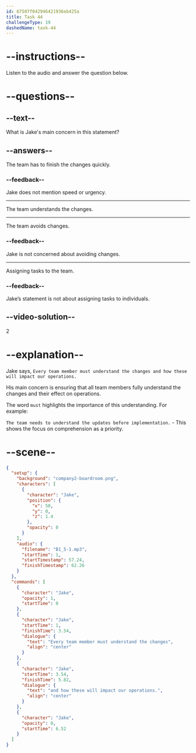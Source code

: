 ```yaml
---
id: 67507f042946421936eb425a
title: Task 44
challengeType: 19
dashedName: task-44
---
```

<!-- (Audio) Jake: Every team member must understand the changes and how these will impact our operations. -->

# --instructions--

Listen to the audio and answer the question below.

# --questions--

## --text--

What is Jake's main concern in this statement?

## --answers--

The team has to finish the changes quickly.

### --feedback--

Jake does not mention speed or urgency. 

---

The team understands the changes.

---

The team avoids changes.

### --feedback--

Jake is not concerned about avoiding changes.

---

Assigning tasks to the team.

### --feedback--

Jake’s statement is not about assigning tasks to individuals.

## --video-solution--

2

# --explanation--

Jake says, `Every team member must understand the changes and how these will impact our operations.` 

His main concern is ensuring that all team members fully understand the changes and their effect on operations.

The word `must` highlights the importance of this understanding. For example:

`The team needs to understand the updates before implementation.` - This shows the focus on comprehension as a priority.

# --scene--

```json
{
  "setup": {
    "background": "company2-boardroom.png",
    "characters": [
      {
        "character": "Jake",
        "position": {
          "x": 50,
          "y": 0,
          "z": 1.4
        },
        "opacity": 0
      }
    ],
    "audio": {
      "filename": "B1_5-1.mp3",
      "startTime": 1,
      "startTimestamp": 57.24,
      "finishTimestamp": 62.26
    }
  },
  "commands": [
    {
      "character": "Jake",
      "opacity": 1,
      "startTime": 0
    },
    {
      "character": "Jake",
      "startTime": 1,
      "finishTime": 3.54,
      "dialogue": {
        "text": "Every team member must understand the changes",
        "align": "center"
      }
    },
    {
      "character": "Jake",
      "startTime": 3.54,
      "finishTime": 5.82,
      "dialogue": {
        "text": "and how these will impact our operations.",
        "align": "center"
      }
    },
    {
      "character": "Jake",
      "opacity": 0,
      "startTime": 6.52
    }
  ]
}
```
